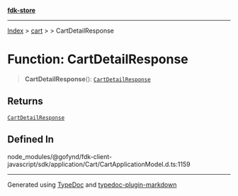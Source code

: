 [**fdk-store**](../../../README.md)
***

[Index](../../../API.md) > [cart](../../README.md) > [<internal>](../README.md) > CartDetailResponse

# Function: CartDetailResponse

> **CartDetailResponse**(): [`CartDetailResponse`](../type-aliases/type-alias.CartDetailResponse.md)

## Returns

[`CartDetailResponse`](../type-aliases/type-alias.CartDetailResponse.md)

## Defined In

node\_modules/@gofynd/fdk-client-javascript/sdk/application/Cart/CartApplicationModel.d.ts:1159

***
Generated using [TypeDoc](https://typedoc.org/) and [typedoc-plugin-markdown](https://www.npmjs.com/package/typedoc-plugin-markdown)
